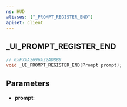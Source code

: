 ```yaml
---
ns: HUD
aliases: ["_PROMPT_REGISTER_END"]
apiset: client
---
```

## _UI_PROMPT_REGISTER_END

```c
// 0xF7AA2696A22AD8B9
void _UI_PROMPT_REGISTER_END(Prompt prompt);
```


## Parameters
* **prompt**: